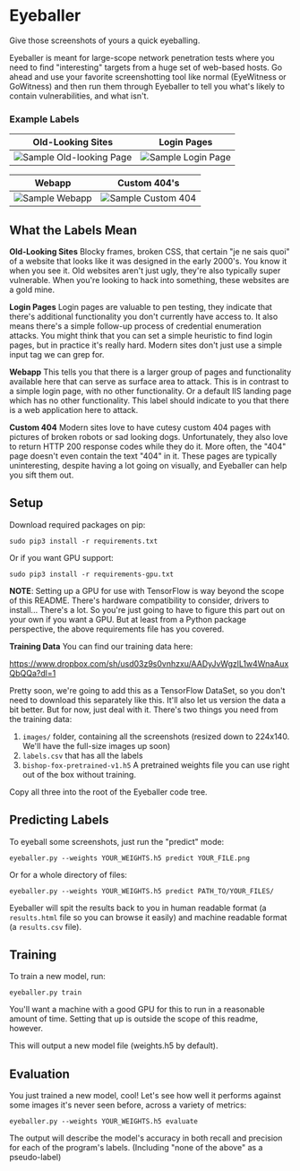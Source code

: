 # Eyeballer
Give those screenshots of yours a quick eyeballing.

Eyeballer is meant for large-scope network penetration tests where you need to find "interesting" targets from a huge set of web-based hosts. Go ahead and use your favorite screenshotting tool like normal (EyeWitness or GoWitness) and then run them through Eyeballer to tell you what's likely to contain vulnerabilities, and what isn't.


### Example Labels

| Old-Looking Sites | Login Pages |
| ------ |:-----:|
| ![Sample Old-looking Page](/docs/old-looking.png) | ![Sample Login Page](/docs/login.png) |

| Webapp | Custom 404's |
| ------ |:-----:|
| ![Sample Webapp](/docs/homepage.png) | ![Sample Custom 404](/docs/404.png) |

## What the Labels Mean

**Old-Looking Sites**
Blocky frames, broken CSS, that certain "je ne sais quoi" of a website that looks like it was designed in the early 2000's. You know it when you see it. Old websites aren't just ugly, they're also typically super vulnerable. When you're looking to hack into something, these websites are a gold mine.

**Login Pages**
Login pages are valuable to pen testing, they indicate that there's additional functionality you don't currently have access to. It also means there's a simple follow-up process of credential enumeration attacks. You might think that you can set a simple heuristic to find login pages, but in practice it's really hard. Modern sites don't just use a simple input tag we can grep for.

**Webapp**
This tells you that there is a larger group of pages and functionality available here that can serve as surface area to attack. This is in contrast to a simple login page, with no other functionality. Or a default IIS landing page which has no other functionality. This label should indicate to you that there is a web application here to attack.

**Custom 404**
Modern sites love to have cutesy custom 404 pages with pictures of broken robots or sad looking dogs. Unfortunately, they also love to return HTTP 200 response codes while they do it. More often, the "404" page doesn't even contain the text "404" in it. These pages are typically uninteresting, despite having a lot going on visually, and Eyeballer can help you sift them out.

## Setup

Download required packages on pip:
```
sudo pip3 install -r requirements.txt
```

Or if you want GPU support:
```
sudo pip3 install -r requirements-gpu.txt
```

**NOTE**: Setting up a GPU for use with TensorFlow is way beyond the scope of this README. There's hardware compatibility to consider, drivers to install... There's a lot. So you're just going to have to figure this part out on your own if you want a GPU. But at least from a Python package perspective, the above requirements file has you covered.

**Training Data** You can find our training data here:

https://www.dropbox.com/sh/usd03z9s0vnhzxu/AADyJvWgzlL1w4WnaAuxQbQQa?dl=1

Pretty soon, we're going to add this as a TensorFlow DataSet, so you don't need to download this separately like this. It'll also let us version the data a bit better. But for now, just deal with it. There's two things you need from the training data:

1. `images/` folder, containing all the screenshots (resized down to 224x140. We'll have the full-size images up soon)
2. `labels.csv` that has all the labels
3. `bishop-fox-pretrained-v1.h5` A pretrained weights file you can use right out of the box without training.

Copy all three into the root of the Eyeballer code tree.

## Predicting Labels
To eyeball some screenshots, just run the "predict" mode:

```
eyeballer.py --weights YOUR_WEIGHTS.h5 predict YOUR_FILE.png
```

Or for a whole directory of files:

```
eyeballer.py --weights YOUR_WEIGHTS.h5 predict PATH_TO/YOUR_FILES/
```

Eyeballer will spit the results back to you in human readable format (a `results.html` file so you can browse it easily) and machine readable format (a `results.csv` file).


## Training
To train a new model, run:
```
eyeballer.py train
```

You'll want a machine with a good GPU for this to run in a reasonable amount of time. Setting that up is outside the scope of this readme, however.

This will output a new model file (weights.h5 by default).

## Evaluation

You just trained a new model, cool! Let's see how well it performs against some images it's never seen before, across a variety of metrics:

```
eyeballer.py --weights YOUR_WEIGHTS.h5 evaluate
```

The output will describe the model's accuracy in both recall and precision for each of the program's labels. (Including "none of the above" as a pseudo-label)
